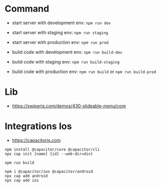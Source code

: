 # Command
- start server with development env: ```npm run dev```
- start server with staging env: ```npm run staging```
- start server with production env: ```npm run prod```

- build code with development env: ```npm run build-dev```
- build code with staging env: ```npm run build-staging```
- build code with production env: ```npm run build``` or ```npm run build-prod```

# Lib
- https://swiperjs.com/demos/430-slideable-menu/core

# Integrations Ios
- https://capacitorjs.com
```
npm install @capacitor/core @capacitor/cli
npx cap init [name] [id] --web-dir=dist

npm run build

npm i @capacitor/ios @capacitor/android
npx cap add android
npx cap add ios
```